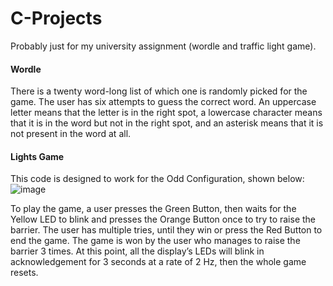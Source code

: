 # C-Projects
Probably just for my university assignment (wordle and traffic light game).

#### Wordle

There is a twenty word-long list of which one is randomly picked for the game. The user has six attempts to guess the correct word.
An uppercase letter means that the letter is in the right spot, a lowercase character means that it is in the word but not in the right spot, and an asterisk means that it is not present in the word at all.

#### Lights Game

This code is designed to work for the Odd Configuration, shown below:
![image](https://github.com/HellishPirate/C-Projects/assets/35464378/ad2afbc5-2ced-49d3-8de5-0a1508df1b00)

To play the game, a user presses the Green Button, then waits for the Yellow LED to blink and presses the Orange Button once to try to raise the barrier. The user has multiple tries, until they win or press the Red Button to end the game.
The game is won by the user who manages to raise the barrier 3 times. At this point, all the display’s LEDs will blink in acknowledgement for 3 seconds at a rate of 2 Hz, then the whole game resets.
